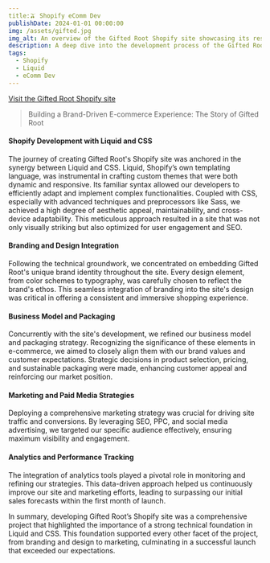 ```yaml
---
title:🫒 Shopify eComm Dev
publishDate: 2024-01-01 00:00:00
img: /assets/gifted.jpg
img_alt: An overview of the Gifted Root Shopify site showcasing its responsive design and custom user interface elements.
description: A deep dive into the development process of the Gifted Root Shopify site, focusing on the integration of Liquid and CSS for custom themes, dynamic content rendering, and a seamless user experience. This case study also explores the strategic approach to branding, design, business modeling, and marketing that contributed to surpassing the forecasted goals in the first month of launch.
tags:
  - Shopify
  - Liquid
  - eComm Dev
---
```


<a href="https://giftedroot.com/" class="live-button">Visit the Gifted Root Shopify site</a>

> Building a Brand-Driven E-commerce Experience: The Story of Gifted Root

#### Shopify Development with Liquid and CSS

The journey of creating Gifted Root's Shopify site was anchored in the synergy between Liquid and CSS. Liquid, Shopify’s own templating language, was instrumental in crafting custom themes that were both dynamic and responsive. Its familiar syntax allowed our developers to efficiently adapt and implement complex functionalities. Coupled with CSS, especially with advanced techniques and preprocessors like Sass, we achieved a high degree of aesthetic appeal, maintainability, and cross-device adaptability. This meticulous approach resulted in a site that was not only visually striking but also optimized for user engagement and SEO.

#### Branding and Design Integration

Following the technical groundwork, we concentrated on embedding Gifted Root's unique brand identity throughout the site. Every design element, from color schemes to typography, was carefully chosen to reflect the brand's ethos. This seamless integration of branding into the site's design was critical in offering a consistent and immersive shopping experience.

#### Business Model and Packaging

Concurrently with the site's development, we refined our business model and packaging strategy. Recognizing the significance of these elements in e-commerce, we aimed to closely align them with our brand values and customer expectations. Strategic decisions in product selection, pricing, and sustainable packaging were made, enhancing customer appeal and reinforcing our market position.

#### Marketing and Paid Media Strategies

Deploying a comprehensive marketing strategy was crucial for driving site traffic and conversions. By leveraging SEO, PPC, and social media advertising, we targeted our specific audience effectively, ensuring maximum visibility and engagement.

#### Analytics and Performance Tracking

The integration of analytics tools played a pivotal role in monitoring and refining our strategies. This data-driven approach helped us continuously improve our site and marketing efforts, leading to surpassing our initial sales forecasts within the first month of launch.

In summary, developing Gifted Root’s Shopify site was a comprehensive project that highlighted the importance of a strong technical foundation in Liquid and CSS. This foundation supported every other facet of the project, from branding and design to marketing, culminating in a successful launch that exceeded our expectations.
